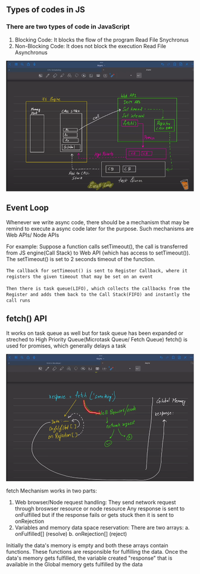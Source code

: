 
## Types of codes in JS

### There are two types of code in JavaScript
1. Blocking Code:
                It blocks the flow of the program
                Read File Snychronus
2. Non-Blocking Code:
                    It does not block the execution
                    Read File Asynchronus




<img title = "Event Loop" alt = "Event and Async" src = "image.png">



## Event Loop

Whenever we write async code, there should be a mechanism that may be remind to execute a async code later for the purpose.
Such mechanisms are Web APIs/ Node APIs

For example:
    Suppose a function calls setTimeout(), the call is transferred from JS engine(Call Stack) to Web API (which has access to setTimeout()).
    The setTimeout() is set to 2 seconds timeout of the function. 

    The callback for setTimeout() is sent to Register Callback, where it registers the given timeout that may be set on an event

    Then there is task queue(LIFO), which collects the callbacks from the Register and adds them back to the Call Stack(FIFO) and instantly the call runs


## fetch() API

It works on task queue as well but for task queue has been expanded or streched to High Priority Queue(Microtask Queue/ Fetch Queue) fetch() is used for promises, which generally delays a task 

<img title = "Fetch" alt = "Fetch Mechanism" src = "fetch.png">

fetch Mechanism works in two parts:
1. Web browser/Node request handling:
    They send network request through broswser resource or node resource
    Any response is sent to onFulfilled but if the response fails or gets stuck then it is sent to onRejection
2. Variables and memory data space reservation:
    There are two arrays:
    a. onFulfilled[] (resolve)
    b. onRejection[] (reject)

Initially the data's memory is empty and both these arrays contain functions. These functions are responsible for fulfilling the data. Once the data's memory gets fulfilled, the variable created "response" that is available in the Global memory gets fulfilled by the data

